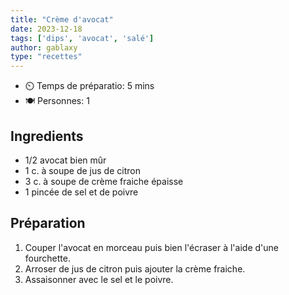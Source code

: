 ```yaml
---
title: "Crème d'avocat"
date: 2023-12-18
tags: ['dips', 'avocat', 'salé']
author: gablaxy
type: "recettes"
---
```



- ⏲️ Temps de préparatio: 5 mins
- 🍽️ Personnes: 1

## Ingredients

- 1/2 avocat bien mûr
- 1 c. à soupe de jus de citron
- 3 c. à soupe de crème fraiche épaisse
- 1 pincée de sel et de poivre


## Préparation

1. Couper l'avocat en morceau puis bien l'écraser à l'aide d'une fourchette.
2. Arroser de jus de citron puis ajouter la crème fraiche.
3. Assaisonner avec le sel et le poivre.